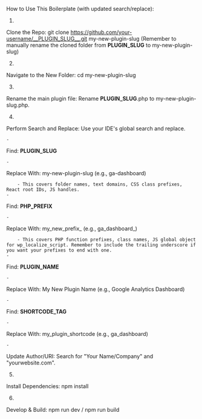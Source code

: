How to Use This Boilerplate (with updated search/replace):

1.
Clone the Repo:
git clone https://github.com/your-username/__PLUGIN_SLUG__.git my-new-plugin-slug
(Remember to manually rename the cloned folder from __PLUGIN_SLUG__ to my-new-plugin-slug)


2.
Navigate to the New Folder:
cd my-new-plugin-slug


3.
Rename the main plugin file:
Rename __PLUGIN_SLUG__.php to my-new-plugin-slug.php.


4.
Perform Search and Replace:
Use your IDE's global search and replace.

	-
Find: __PLUGIN_SLUG__


	-
Replace With: my-new-plugin-slug (e.g., ga-dashboard)

		- This covers folder names, text domains, CSS class prefixes, React root IDs, JS handles.
	-
Find: __PHP_PREFIX__


	-
Replace With: my_new_prefix_ (e.g., ga_dashboard_)

		- This covers PHP function prefixes, class names, JS global object for wp_localize_script. Remember to include the trailing underscore if you want your prefixes to end with one.
	-
Find: __PLUGIN_NAME__


	-
Replace With: My New Plugin Name (e.g., Google Analytics Dashboard)


	-
Find: __SHORTCODE_TAG__


	-
Replace With: my_plugin_shortcode (e.g., ga_dashboard)


	-
Update Author/URI: Search for "Your Name/Company" and "yourwebsite.com".


5.
Install Dependencies:
npm install


6.
Develop & Build:
npm run dev / npm run build

